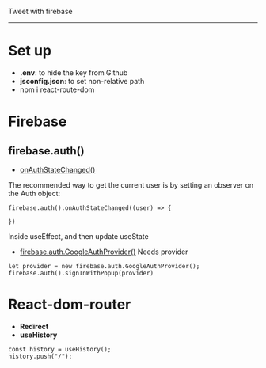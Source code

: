 Tweet with firebase

---

# Set up
- **.env**: to hide the key from Github
- **jsconfig.json**: to set non-relative path
- npm i react-route-dom

# Firebase
## firebase.auth()

- [onAuthStateChanged()](https://firebase.google.com/docs/auth/web/manage-users?authuser=1)

The recommended way to get the current user is by setting an observer on the Auth object:
```
firebase.auth().onAuthStateChanged((user) => {

})
```
Inside useEffect, and then update useState

- [firebase.auth.GoogleAuthProvider()](https://firebase.google.com/docs/auth/web/google-signin?authuser=1)
Needs provider
```
let provider = new firebase.auth.GoogleAuthProvider();
firebase.auth().signInWithPopup(provider)
```

# React-dom-router
- **Redirect**
- **useHistory**
```
const history = useHistory();
history.push("/");
```